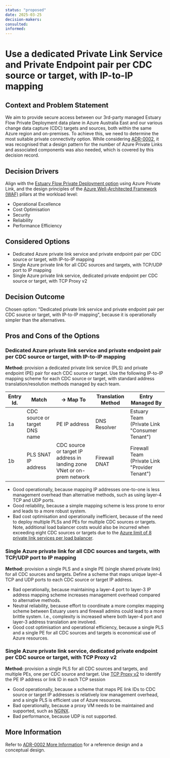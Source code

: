 ```yaml
---
status: "proposed"
date: 2025-03-25
decision-makers: 
consulted: 
informed: 
---
```


# Use a dedicated Private Link Service and Private Endpoint pair per CDC source or target, with IP-to-IP mapping

## Context and Problem Statement

We aim to provide secure access between our 3rd-party managed Estuary Flow Private Deployment data plane in Azure Australia East and our various change data capture (CDC) targets and sources, both within the same Azure region and on-premises. To achieve this, we need to determine the most suitable private connectivity option. While considering [ADR-0002](0002-use-private-link-services-in-hub-vnet.md), it was recognised that a design pattern for the number of Azure Private Links and associated components was also needed, which is covered by this decision record.

## Decision Drivers

Align with the [Estuary Flow Private Deployment option](https://docs.estuary.dev/getting-started/deployment-options/#private-deployment) using Azure Private Link, and the design principles of the [Azure Well-Architected Framework (WAF)](https://learn.microsoft.com/en-us/azure/well-architected/pillars) pillars at the workload level:

* Operational Excellence
* Cost Optimisation
* Security
* Reliability
* Performance Efficiency

## Considered Options

* Dedicated Azure private link service and private endpoint pair per CDC source or target, with IP-to-IP mapping
* Single Azure private link for all CDC sources and targets, with TCP/UDP port to IP mapping
* Single Azure private link service, dedicated private endpoint per CDC source or target, with TCP Proxy v2

## Decision Outcome

Chosen option: "Dedicated private link service and private endpoint pair per CDC source or target, with IP-to-IP mapping", because it is operationally simpler than the alternatives.

## Pros and Cons of the Options

### Dedicated Azure private link service and private endpoint pair per CDC source or target, with IP-to-IP mapping

**Method:** provision a dedicated private link service (PLS) and private endpoint (PE) pair for each CDC source or target. Use the following IP-to-IP mapping scheme for each CDC source or target, with standard address translation/resolution methods managed by each team.

|Entry Id.| Match                         | -> Map To                       | Translation Method | Entry Managed By |
|---------|-------------------------------|---------------------------------|--------------------|------------------|
| 1a      | CDC source or target DNS name | PE IP address                   | DNS Resolver       | Estuary Team </br>(Private Link "Consumer Tenant") |
| 1b      | PLS SNAT IP address           | CDC source or target IP address in landing zone VNet or on-prem network | Firewall DNAT | Firewall Team </br>(Private Link "Provider Tenant") |

* Good operationally, because mapping IP addresses one-to-one is less management overhead than alternative methods, such as using layer-4 TCP and UDP ports.
* Good reliability, because a simple mapping scheme is less prone to error and leads to a more robust system.
* Bad cost optimisation and operationally inefficient, because of the need to deploy multiple PLSs and PEs for multiple CDC sources or targets. Note, additional load balancer costs would also be incurred when exceeding eight CDC sources or targets due to the [Azure limit of 8 private link services per load balancer](https://learn.microsoft.com/en-us/azure/azure-resource-manager/management/azure-subscription-service-limits#azure-private-link-limits).

### Single Azure private link for all CDC sources and targets, with TCP/UDP port to IP mapping

**Method:** provision a single PLS and a single PE (single shared private link) for all CDC sources and targets. Define a scheme that maps unique layer-4 TCP and UDP ports to each CDC source or target IP address.

* Bad operationally, because maintaining a layer-4 port to layer-3 IP address mapping scheme increases management overhead compared to alternative methods. <!-- to-do: check with Estuary team if specifying ports is even possible, e.g., inside the Flow UI -->
* Neutral reliability, because effort to coordinate a more complex mapping scheme between Estuary users and firewall admins could lead to a more brittle system. I.e., complexity is increased where both layer-4 port and layer-3 address translation are involved.
* Good cost optimisation and operational efficiency, because a single PLS and a single PE for all CDC sources and targets is economical use of Azure resources.

### Single Azure private link service, dedicated private endpoint per CDC source or target, with TCP Proxy v2

**Method:** provision a single PLS for all CDC sources and targets, and multiple PEs, one per CDC source and target. Use [TCP Proxy v2](https://learn.microsoft.com/en-us/azure/private-link/private-link-service-overview#getting-connection-information-using-tcp-proxy-v2) to identify the PE IP address or link ID in each TCP session

* Good operationally, because a scheme that maps PE link IDs to CDC source or target IP addresses is relatively low management overhead, and a single PLS is efficient use of Azure resources.
* Bad operationally, because a proxy VM needs to be maintained and supported, such as [NGINX](https://docs.nginx.com/nginx/admin-guide/load-balancer/using-proxy-protocol/).
* Bad performance, because UDP is not supported.

## More Information

Refer to [ADR-0002 More Information](0002-use-private-link-services-in-hub-vnet.md#more-information) for a reference design and a conceptual design.

